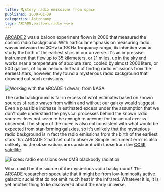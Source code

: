 ```yaml
---
title: Mystery radio emissions from space
published: 2009-01-09
categories: Astronomy
tags: ARCADE,balloon,radio wave
---
```


<a href="https://science.jpl.nasa.gov/projects/arcade/">ARCADE 2</a> was a balloon
experiment flown in 2006 that measured the cosmic radio background.  With particular
emphasis on measuring radio waves between the 3GHz to 10GHz frequency range, its intention
was to study the birth of the earliest stars in our universe.  It's an impressive
instrument that flew up to 35 kilometers, or 21 miles, up in the sky and works near a
temperature of absolute zero, cooled by almost 2000 liters, or 500 gallons, of liquid
helium.  Instead of finding radio emissions from the earliest stars, however, they found a
mysterious radio background that drowned out such emissions.

![Working with the ARCADE 1 dewar; from [NASA](https://asd.gsfc.nasa.gov/archive/arcade/instruments.html)](stupid_dewar_tricks.jpg)

<!--more-->

The radio background is far in excess of what estimates based on known sources of radio
waves from within and without our galaxy would suggest.  Even a plausible increase in
estimated excess under the assumption that we don't quite understand the physical
processes behind the known radio sources does not seem to be enough to account for the
actual excess observed.  The shape of the curve is also not consistent with what would be
expected from star-forming galaxies, so it's unlikely that the mysterious radio background
is in fact the radio emissions from the birth of the earliest stars that ARCADE 2 had set
out to observe.  Simple instrument error is also unlikely, as the observations are
consistent with those from the <a href="https://lambda.gsfc.nasa.gov/product/cobe/">COBE
satellite</a>.

<!--
Comparison of estimated excess radio emissions from known sources
and the actual excess measured by ARCADE 2.
The dotted horizontal line represents emissions from a 2.725K blackbody.
Graph excerpted from Interpretation of the Extragalactic Radio Background
at ARCADE’s publications page.
-->
![Excess radio emissions over CMB blackbody radiation](radio-emission-excess-curves.png)

What could be the source of the mysterious radio background?  The ARCADE researchers speculate that it might be from low-luminosity active galactic nuclei that do not emit much heat in the infrared.  Whatever it is, it is yet another thing to be discovered about the early universe.

